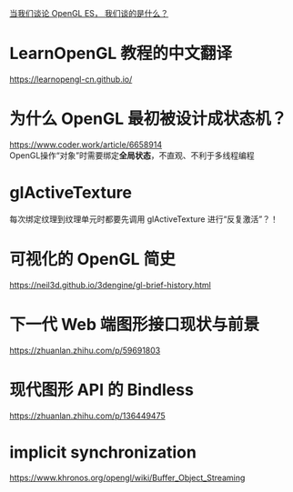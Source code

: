 [当我们谈论 OpenGL ES， 我们谈的是什么？](https://flyflypeng.tech/android/2017/09/05/Android系统图形栈OpenGLES和EGL库的加载过程.html)
# LearnOpenGL 教程的中文翻译
https://learnopengl-cn.github.io/

# 为什么 OpenGL 最初被设计成状态机？
https://www.coder.work/article/6658914  
OpenGL操作“对象”时需要绑定**全局状态**，不直观、不利于多线程编程  

# glActiveTexture
每次绑定纹理到纹理单元时都要先调用 glActiveTexture 进行“反复激活”？！

# 可视化的 OpenGL 简史
https://neil3d.github.io/3dengine/gl-brief-history.html

# 下一代 Web 端图形接口现状与前景
https://zhuanlan.zhihu.com/p/59691803

# 现代图形 API 的 Bindless
https://zhuanlan.zhihu.com/p/136449475

# implicit synchronization
https://www.khronos.org/opengl/wiki/Buffer_Object_Streaming